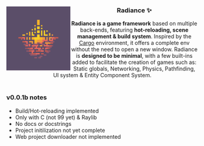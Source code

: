 <div align="center">
  <img alt="Logo" src="logo.png" align="left" width="168px">
  <section>
    <h3>Radiance ✨</h3>
    <b>Radiance is a game framework</b> based on multiple back-ends, featuring <b>hot-reloading, scene management & build system</b>. Inspired by the <a href="https://doc.rust-lang.org/cargo/">Cargo</a> environment, it offers a complete env without the need to open a new window. Radiance is <b>designed to be minimal</b>, with a few built-ins added to facilitate the creation of games such as: Static globals, Networking, Physics, Pathfinding, UI system & Entity Component System.
  </section>
</div>
<br>

### v0.0.1b notes
- Build/Hot-reloading implemented
- Only with C (not 99 yet) & Raylib
- No docs or docstrings
- Project initilization not yet complete
- Web project downloader not implemented
